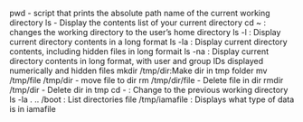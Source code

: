 pwd - script that prints the absolute path name of the current working directory
ls - Display the contents list of your current directory
cd ~ : changes the working directory to the user’s home directory
ls -l : Display current directory contents in a long format
ls -la : Display current directory contents, including hidden files in long formait
ls -na : Display current directory contents in long format, with user and group IDs displayed numerically and hidden files
mkdir /tmp/dir:Make dir in tmp folder
mv /tmp/file /tmp/dir - move file to dir
rm /tmp/dir/file - Delete file in dir
rmdir /tmp/dir - Delete dir in tmp
cd - : Change to the previous working directory
ls -la . .. /boot : List directories
file /tmp/iamafile : Displays what type of data is in iamafile

